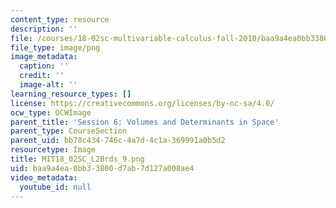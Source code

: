 ```yaml
---
content_type: resource
description: ''
file: /courses/18-02sc-multivariable-calculus-fall-2010/baa9a4ea0bb33800d7ab7d127a008ae4_MIT18_02SC_L2Brds_9.png
file_type: image/png
image_metadata:
  caption: ''
  credit: ''
  image-alt: ''
learning_resource_types: []
license: https://creativecommons.org/licenses/by-nc-sa/4.0/
ocw_type: OCWImage
parent_title: 'Session 6: Volumes and Determinants in Space'
parent_type: CourseSection
parent_uid: bb78c434-746c-4a7d-4c1a-369991a0b5d2
resourcetype: Image
title: MIT18_02SC_L2Brds_9.png
uid: baa9a4ea-0bb3-3800-d7ab-7d127a008ae4
video_metadata:
  youtube_id: null
---
```

